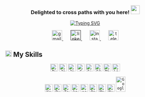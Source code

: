 <h3 align="center">
    Delighted to cross paths with you here! <img src="https://media.giphy.com/media/v1.Y2lkPTc5MGI3NjExNGExNzhmMGNkOWZlZWZjN2ZlNWM2NjUxMmI4NGM0ZTdmMDJhZDgxOCZlcD12MV9pbnRlcm5hbF9naWZzX2dpZklkJmN0PXM/NFGhfDRVAml9khfvzP/giphy.gif" width="28">
</h3>

<p align='center'> 
  <a href="https://git.io/typing-svg"><img src="https://readme-typing-svg.demolab.com?    font=Fira+Code&pause=1000&color=96CEB4&center=true&vCenter=true&width=435&lines=Computer+Engineering+student+at+IUST;Passionate+about+AI+and+its+marvels;Avid+learner+and+explorer" alt="Typing SVG" /></a>
</p>

<!-- Social media section -->
<p align="center">
  <a href="mailto:elnazrezaee80@gmail.com" title="Gmail">
    <img width="32" height="32" src="https://img.icons8.com/glyph-neue/64/96ceb4/gmail.png" alt="gmail"/>
  </a>
  &#8287;&#8287;&#8287;&#8287;&#8287;
  
  <a href="" title="LinkedIn">
    <img width="32" height="32" src="https://img.icons8.com/ios-filled/50/96ceb4/linkedin.png" alt="linkedin"/>
  </a>
  &#8287;&#8287;&#8287;&#8287;&#8287;
  
  <a href="https://www.instagram.com/lelnazrezaeel/" title="Instagram">
    <img width="32" height="32" src="https://img.icons8.com/ios-filled/50/96ceb4/instagram-new--v1.png" alt="instagram"/>
  </a>
  &#8287;&#8287;&#8287;&#8287;&#8287;
  
  <a href="https://t.me/lelnazrezaeel">
    <img width="32" height="32" src="https://img.icons8.com/ios-filled/50/96ceb4/telegram.png" alt="telegram"/>
  </a>
</p>


## <img width="20" height="20" src="https://img.icons8.com/pastel-glyph/64/96ceb4/code--v1.png" alt="code--v1"/> My Skills
<p align="center">
    <code><img title="Python" width='24px' src='https://raw.githubusercontent.com/rahulbanerjee26/githubAboutMeGenerator/main/icons/python.svg'></code>
    <code><img title="Javascript" width='24px' src='https://raw.githubusercontent.com/rahulbanerjee26/githubAboutMeGenerator/main/icons/javascript.svg'></code>
    <code><img title="Java" width='24px' src='https://raw.githubusercontent.com/rahulbanerjee26/githubAboutMeGenerator/main/icons/java.svg'></code>
    <code><img title="C" width='24px' src='https://raw.githubusercontent.com/rahulbanerjee26/githubAboutMeGenerator/main/icons/c.svg'></code>
    <code><img title="C++" width='24px' src='https://raw.githubusercontent.com/rahulbanerjee26/githubAboutMeGenerator/main/icons/cpp.svg'></code>
    <code><img title="C#" width='24px' src='https://raw.githubusercontent.com/rahulbanerjee26/githubAboutMeGenerator/main/icons/csharp.svg'></code>
    <code><img title="Matlab" width='24px' src='https://raw.githubusercontent.com/rahulbanerjee26/githubAboutMeGenerator/main/icons/matlab.svg'></code>
    <code><img title="Latex" width='24px' src="https://img.icons8.com/color/48/latex.png"></code>
</p>

<p align="center">
    <code><img title="Keras" width="24px" src='https://upload.wikimedia.org/wikipedia/commons/a/ae/Keras_logo.svg'></code>
    <code><img title="PyTorch" width='24px' src='https://raw.githubusercontent.com/rahulbanerjee26/githubAboutMeGenerator/main/icons/pytorch.svg'></code>
    <code><img title="Tensorflow" width='24px' src='https://raw.githubusercontent.com/rahulbanerjee26/githubAboutMeGenerator/main/icons/tensorflow.svg'></code>
    <code><img title="kaggle" width='24px' src='https://raw.githubusercontent.com/rahulbanerjee26/githubAboutMeGenerator/main/icons/kaggle.svg'></code>
    <code><img title="scikit-learn" width='24px' src='https://raw.githubusercontent.com/rahulbanerjee26/githubAboutMeGenerator/main/icons/scikit.svg'></code>
    <code><img title="OpenCV" width='24px' src='https://raw.githubusercontent.com/rahulbanerjee26/githubAboutMeGenerator/main/icons/opencv.svg'></code>
    <code><img title="Matplotlib" width="24px" src='https://upload.wikimedia.org/wikipedia/commons/8/84/Matplotlib_icon.svg'></code>
    <code><img title="NumPy" width="24" src="https://img.icons8.com/color/48/numpy.png"/></code>
    <code><img title="Google Colab" width="30" height="48" src="https://img.icons8.com/color/48/google-colab.png"/></code>
</p>

